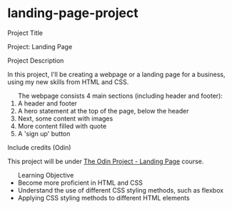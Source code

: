 # landing-page-project

<p>Project Title</p>
<p>Project: Landing Page</p> 

<p>Project Description</p>
<p>In this project, I'll be creating a webpage or a landing page for a business, using my new skills from HTML and CSS.</p> 

<ol>
The webpage consists 4 main sections (including header and footer):
<li>A header and footer</li>
<li>A hero statement at the top of the page, below the header</li>
<li>Next, some content with images</li>
<li>More content filled with quote</li>
<li>A 'sign up' button </li>
</ol>

<p>Include credits (Odin)</p>
<p>This project will be under <a href="https://www.theodinproject.com/lessons/foundations-landing-page">The Odin Project - Landing Page</a> course.
</p> 

<ul>
Learning Objective
<li>Become more proficient in HTML and CSS</li> 
<li>Understand the use of different CSS styling methods, such as flexbox</li>
<li>Applying CSS styling methods to different HTML elements</li>
</ul>